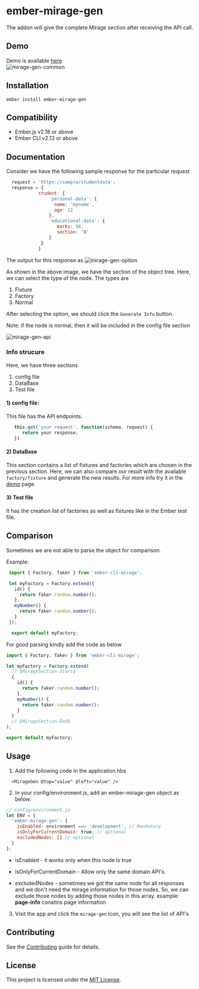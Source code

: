 ember-mirage-gen
==============================================================================

The addon will give the complete Mirage section after receiving the API call.

Demo
------------------------------------------------------------------------------
Demo is available <a href="https://alwarg.github.io/mirage-gen-demo/" target="_blank" rel="noopener noreferrer">here</a>
<br>
![mirage-gen-common](https://i.imgur.com/Lfsx51V.png)

Installation
------------------------------------------------------------------------------

```
ember install ember-mirage-gen
```
Compatibility
------------------------------------------------------------------------------

* Ember.js v2.18 or above
* Ember CLI v2.13 or above

Documentation
------------------------------------------------------------------------------

Consider we have the following sample response for the particular request
```javascript
  request = 'https://sample/studentdata';
  response = {
            student: {
                'personal-data': {
                  name: 'myname',
                  age: 12
                },
                'educational-data': {
                   marks: 98,
                   section: 'B'
                }
             } 
            }
```
The output for this response as
![mirage-gen-option](https://i.imgur.com/X2pIfgr.png)

As shown in the above image, we have the section of the object tree. Here, we can select the type of the node. The types are
  1. Fixture
  2. Factory
  3. Normal

  After selecting the option, we should click the `Generate Info` button.

  Note: if the node is normal, then it will be included in the config file section

![mirage-gen-api](https://i.imgur.com/5PBVm0m.png)
### Info strucure
  Here, we have three sections
  1. config file
  2. DataBase
  3. Test file
#### 1) config file:
 This file has the API endpoints.
 ```javascript
    this.get('your request', function(schema, request) {
       return your response;
    })
 ```
 #### 2) DataBase
  This section contains a list of fixtures and factories which are chosen in the previous section.
  Here, we can also compare our result with the available `factory/fixture` and generate the new results. For more info try it in the <a href="https://alwarg.github.io/mirage-gen-demo/" target="_blank" rel="noopener noreferrer">demo</a> page.
 
#### 3) Test file
  It has the creation list of factories as well as fixtures like in the Ember test file.

Comparison
------------------------------------------------------------------------------
Sometimes we are not able to parse the object for comparison.

Example:

```javascript
 import { Factory, faker } from 'ember-cli-mirage';

 let myFactory = Factory.extend({
   id() {
     return faker.random.number();
   },
   myNumber() {
     return faker.random.number();
   }
 });

  export default myFactory;
```
For good parsing kindly add the code as below
```javascript
import { Factory, faker } from 'ember-cli-mirage';

let myFactory = Factory.extend(
  // $MirageSection-Start$
  {
    id() {
      return faker.random.number();
    },
    myNumber() {
      return faker.random.number();
    }
  }
  // $MirageSection-End$
);

export default myFactory;
```
Usage
------------------------------------------------------------------------------

1. Add the following code in the application.hbs
```
  <MirageGen @top="value" @left="value" />
```
2. In your config/environment.js, add an ember-mirage-gen object as below.
```javascript
// config/environment.js
let ENV = {
  'ember-mirage-gen': {
    isEnabled: environment === 'development', // Mandatory
    isOnlyForCurrentDomain: true, // optional
    excludedNodes: [] // optional
  }
};
```
* isEnabled - it works only when this node is true

* isOnlyForCurrentDomain - Allow only the same domain API's.

* excludedNodes - sometimes we got the same node for all responses and we don't need the mirage information for those nodes. So, we can exclude those nodes by adding those nodes in this array. example: **page-info** conatins page information

3. Visit the app and click the `mirage-gen` icon, you will see the list of API's

Contributing
------------------------------------------------------------------------------

See the [Contributing](CONTRIBUTING.md) guide for details.


License
------------------------------------------------------------------------------

This project is licensed under the [MIT License](LICENSE.md).
